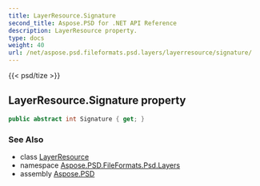 ```yaml
---
title: LayerResource.Signature
second_title: Aspose.PSD for .NET API Reference
description: LayerResource property. 
type: docs
weight: 40
url: /net/aspose.psd.fileformats.psd.layers/layerresource/signature/
---
```

{{< psd/tize >}}
## LayerResource.Signature property

```csharp
public abstract int Signature { get; }
```

### See Also

* class [LayerResource](../)
* namespace [Aspose.PSD.FileFormats.Psd.Layers](../../layerresource/)
* assembly [Aspose.PSD](../../../)


